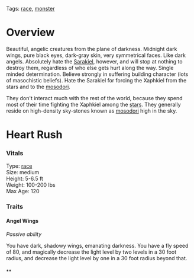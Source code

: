 Tags: [race](Races), [monster](Monsters)

# Overview

Beautiful, angelic creatures from the plane of darkness. Midnight dark wings, pure black eyes, dark-gray skin, very symmetrical faces. Like dark angels. Absolutely hate the [Sarakiel](Sarakiel), however, and will stop at nothing to destroy them, regardless of who else gets hurt along the way. Single minded determination. Believe strongly in suffering building character (lots of masochistic beliefs). Hate the Sarakiel for forcing the Xaphkiel from the stars and to the [mosodori](Mosodori).

They don't interact much with the rest of the world, because they spend most of their time fighting the Xaphkiel among the [stars](Stars). They generally reside on high-density sky-stones known as [mosodori](Mosodori) high in the sky.

# Heart Rush

### Vitals
Type: [race](Races)  
Size: medium  
Height: 5-6.5 ft  
Weight: 100-200 lbs  
Max Age: 120  

### Traits

#### Angel Wings
*Passive ability*

You have dark, shadowy wings, emanating darkness. You have a fly speed of 80, and magically decrease the light level by two levels in a 30 foot radius, and decrease the light level by one in a 30 foot radius beyond that.

#### 
**

